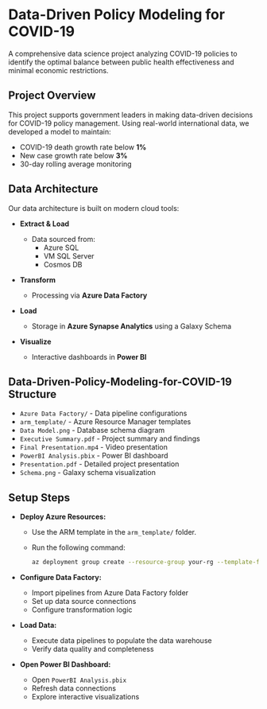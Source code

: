 # Data-Driven Policy Modeling for COVID-19

A comprehensive data science project analyzing COVID-19 policies to identify the optimal balance between public health effectiveness and minimal economic restrictions.

## Project Overview

This project supports government leaders in making data-driven decisions for COVID-19 policy management. Using real-world international data, we developed a model to maintain:

- COVID-19 death growth rate below **1%**
- New case growth rate below **3%**
- 30-day rolling average monitoring

## Data Architecture

Our data architecture is built on modern cloud tools:

- **Extract & Load**  
  - Data sourced from:
    - Azure SQL
    - VM SQL Server
    - Cosmos DB

- **Transform**  
  - Processing via **Azure Data Factory**

- **Load**  
  - Storage in **Azure Synapse Analytics** using a Galaxy Schema

- **Visualize**  
  - Interactive dashboards in **Power BI**


## Data-Driven-Policy-Modeling-for-COVID-19 Structure

- `Azure Data Factory/`     - Data pipeline configurations
- `arm_template/`          - Azure Resource Manager templates
- `Data Model.png`         - Database schema diagram
- `Executive Summary.pdf`  - Project summary and findings
- `Final Presentation.mp4` - Video presentation
- `PowerBI Analysis.pbix`  - Power BI dashboard
- `Presentation.pdf`       - Detailed project presentation
- `Schema.png`            - Galaxy schema visualization

## Setup Steps
- **Deploy Azure Resources:**
  - Use the ARM template in the `arm_template/` folder.
  - Run the following command:

    ```bash
    az deployment group create --resource-group your-rg --template-file template.json
    ```  

- **Configure Data Factory:**

  - Import pipelines from Azure Data Factory folder    
  - Set up data source connections
  - Configure transformation logic


- **Load Data:**

  - Execute data pipelines to populate the data warehouse
  - Verify data quality and completeness


- **Open Power BI Dashboard:**

  - Open `PowerBI Analysis.pbix`
  - Refresh data connections
  - Explore interactive visualizations
